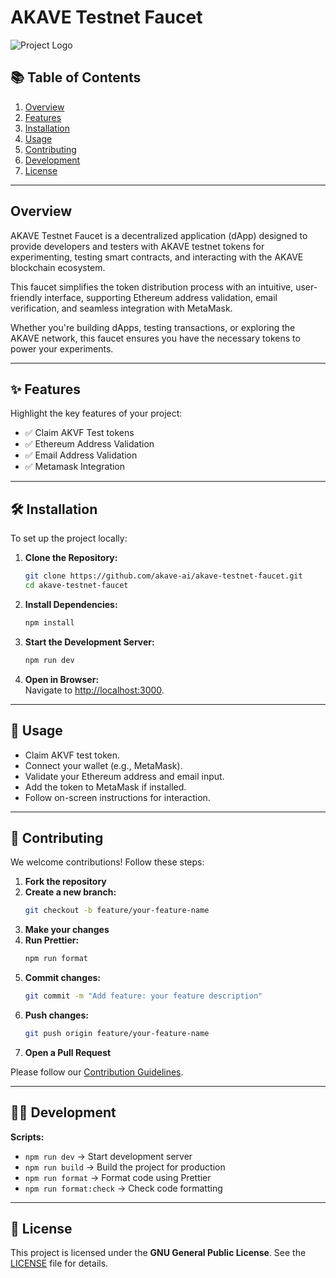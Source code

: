 # **AKAVE Testnet Faucet**  

![Project Logo](../akave-testnet-faucet/public/logo.svg)  

## **📚 Table of Contents**  
1. [Overview](#overview)  
2. [Features](#features)  
3. [Installation](#installation)  
4. [Usage](#usage)  
5. [Contributing](#contributing)  
6. [Development](#development)  
7. [License](#license)    

---

## Overview
AKAVE Testnet Faucet is a decentralized application (dApp) designed to provide developers and testers with AKAVE testnet tokens for experimenting, testing smart contracts, and interacting with the AKAVE blockchain ecosystem.

This faucet simplifies the token distribution process with an intuitive, user-friendly interface, supporting Ethereum address validation, email verification, and seamless integration with MetaMask.

Whether you're building dApps, testing transactions, or exploring the AKAVE network, this faucet ensures you have the necessary tokens to power your experiments.

---

## **✨ Features**  
Highlight the key features of your project:  
- ✅ Claim AKVF Test tokens
- ✅ Ethereum Address Validation  
- ✅ Email Address Validation  
- ✅ Metamask Integration   

---

## **🛠️ Installation**  
To set up the project locally:  

1. **Clone the Repository:**  
   ```bash
   git clone https://github.com/akave-ai/akave-testnet-faucet.git
   cd akave-testnet-faucet
   ```  

2. **Install Dependencies:**  
   ```bash
   npm install
   ```  

3. **Start the Development Server:**  
   ```bash
   npm run dev
   ```  

4. **Open in Browser:**  
   Navigate to [http://localhost:3000](http://localhost:3000).  

---

## **🚀 Usage**  
- Claim AKVF test token.
- Connect your wallet (e.g., MetaMask).  
- Validate your Ethereum address and email input.  
- Add the token to MetaMask if installed.  
- Follow on-screen instructions for interaction.  

---

## **🤝 Contributing**  
We welcome contributions! Follow these steps:  

1. **Fork the repository**  
2. **Create a new branch:**  
   ```bash
   git checkout -b feature/your-feature-name
   ```  
3. **Make your changes**  
4. **Run Prettier:**  
   ```bash
   npm run format
   ```  
5. **Commit changes:**  
   ```bash
   git commit -m "Add feature: your feature description"
   ```  
6. **Push changes:**  
   ```bash
   git push origin feature/your-feature-name
   ```  
7. **Open a Pull Request**  

Please follow our [Contribution Guidelines](CONTRIBUTING.md).  

---

## **👩‍💻 Development**  
**Scripts:**  
- `npm run dev` → Start development server  
- `npm run build` → Build the project for production  
- `npm run format` → Format code using Prettier  
- `npm run format:check` → Check code formatting  

---

## **📄 License**  
This project is licensed under the **GNU General Public License**. See the [LICENSE](LICENSE) file for details.  
